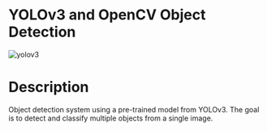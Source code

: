 # YOLOv3 and OpenCV Object Detection

![yolov3](https://assets.website-files.com/5f6bc60e665f54db361e52a9/5f6bc60e665f546a6b1e5400_logo_yolo.png)

# Description
Object detection system using a pre-trained model from YOLOv3. The goal is to detect and classify multiple objects from a single image.
